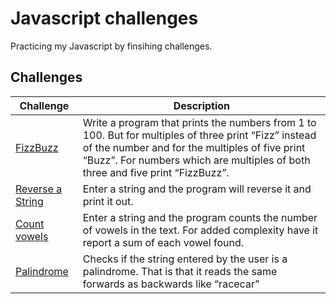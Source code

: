# Javascript challenges
Practicing my Javascript by finsihing challenges.

## Challenges
| Challenge  |  Description |
|---|---|
| [FizzBuzz](https://github.com/Jake-woods/js-challenges/blob/master/scripts/fizzbuss.js) | Write a program that prints the numbers from 1 to 100. But for multiples of three print “Fizz” instead of the number and for the multiples of five print “Buzz”. For numbers which are multiples of both three and five print “FizzBuzz”.  |
|  [Reverse a String](https://github.com/Jake-woods/js-challenges/blob/master/scripts/reverse-a-string.js) | Enter a string and the program will reverse it and print it out.  |
| [Count vowels](https://github.com/Jake-woods/js-challenges/blob/master/scripts/count-vowels.js)|Enter a string and the program counts the number of vowels in the text. For added complexity have it report a sum of each vowel found. |
| [Palindrome](https://github.com/Jake-woods/js-challenges/blob/master/scripts/palindrome.js)  | Checks if the string entered by the user is a palindrome. That is that it reads the same forwards as backwards like “racecar” |

